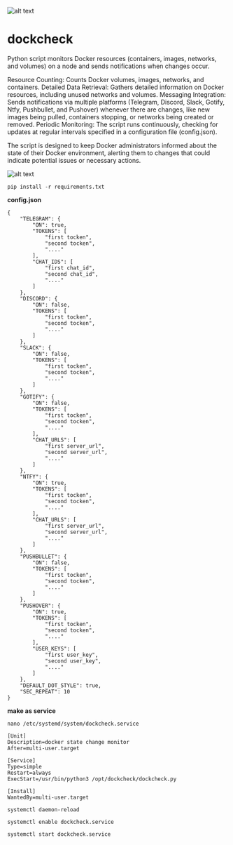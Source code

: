 ![alt text](https://github.com/2boom-ua/dockchek/blob/main/dockcheck.png?raw=true)
# dockcheck

Python script monitors Docker resources (containers, images, networks, and volumes) on a node and sends notifications when changes occur. 

Resource Counting: Counts Docker volumes, images, networks, and containers.
Detailed Data Retrieval: Gathers detailed information on Docker resources, including unused networks and volumes.
Messaging Integration: Sends notifications via multiple platforms (Telegram, Discord, Slack, Gotify, Ntfy, Pushbullet, and Pushover) whenever there are changes, like new images being pulled, containers stopping, or networks being created or removed.
Periodic Monitoring: The script runs continuously, checking for updates at regular intervals specified in a configuration file (config.json).

The script is designed to keep Docker administrators informed about the state of their Docker environment, alerting them to changes that could indicate potential issues or necessary actions. 

![alt text](https://github.com/2boom-ua/dockchek/blob/main/screen_all.jpg?raw=true)


```
pip install -r requirements.txt
```

**config.json**
```
{
    "TELEGRAM": {
        "ON": true,
        "TOKENS": [
            "first tocken",
            "second tocken",
            "...."
        ],
        "CHAT_IDS": [
            "first chat_id",
            "second chat_id",
            "...."
        ]
    },
    "DISCORD": {
        "ON": false,
        "TOKENS": [
            "first tocken",
            "second tocken",
            "...."
        ]
    },
    "SLACK": {
        "ON": false,
        "TOKENS": [
            "first tocken",
            "second tocken",
            "...."
        ]
    },
    "GOTIFY": {
        "ON": false,
        "TOKENS": [
            "first tocken",
            "second tocken",
            "...."
        ],
        "CHAT_URLS": [
            "first server_url",
            "second server_url",
            "...."
        ]
    },
    "NTFY": {
        "ON": true,
        "TOKENS": [
            "first tocken",
            "second tocken",
            "...."
        ],
        "CHAT_URLS": [
            "first server_url",
            "second server_url",
            "...."
        ]
    },
    "PUSHBULLET": {
        "ON": false,
        "TOKENS": [
            "first tocken",
            "second tocken",
            "...."
        ]
    },
    "PUSHOVER": {
        "ON": true,
        "TOKENS": [
            "first tocken",
            "second tocken",
            "...."
        ],
        "USER_KEYS": [
            "first user_key",
            "second user_key",
            "...."
        ]
    },
    "DEFAULT_DOT_STYLE": true,
    "SEC_REPEAT": 10
}
```
**make as service**
```
nano /etc/systemd/system/dockcheck.service
```
```
[Unit]
Description=docker state change monitor
After=multi-user.target

[Service]
Type=simple
Restart=always
ExecStart=/usr/bin/python3 /opt/dockcheck/dockcheck.py

[Install]
WantedBy=multi-user.target
```
```
systemctl daemon-reload
```
```
systemctl enable dockcheck.service
```
```
systemctl start dockcheck.service
```
